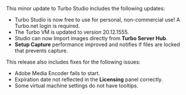 This minor update to Turbo Studio includes the following updates:

- Turbo Studio is now free to use for personal, non-commercial use! A Turbo.net login is required.
- The Turbo VM is updated to version 20.12.1555.
- Studio can now Import images directly from **Turbo Server Hub**.
- **Setup Capture** performance improved and notifies if files are locked that prevents capture.

This release also includes fixes for the following issues:

- Adobe Media Encoder fails to start.
- Expiration date not reflected in the **Licensing** panel correctly.
- Some virtual machine settings do not have tooltips.



